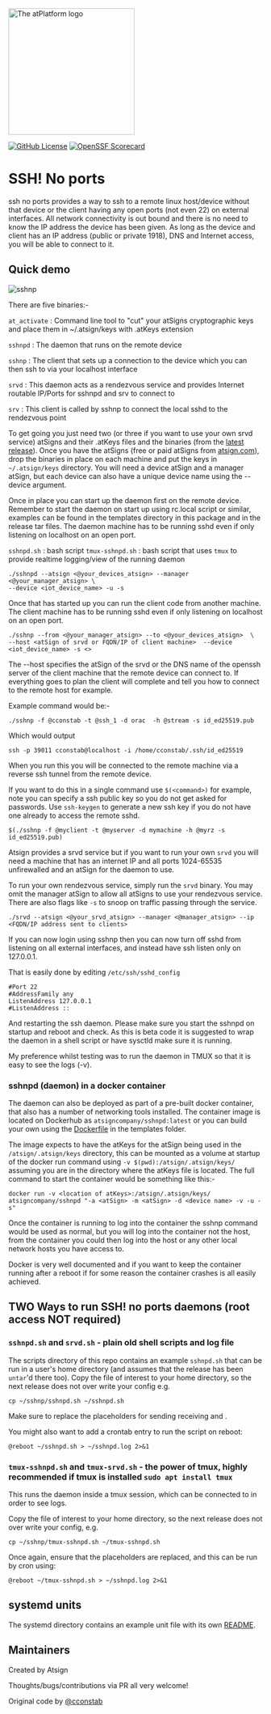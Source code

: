 <img width=250px src="https://atsign.dev/assets/img/atPlatform_logo_gray.svg?sanitize=true" alt="The atPlatform logo">

[![GitHub License](https://img.shields.io/badge/license-BSD3-blue.svg)](./LICENSE)
[![OpenSSF Scorecard](https://api.securityscorecards.dev/projects/github.com/atsign-foundation/noports/badge)](https://api.securityscorecards.dev/projects/github.com/atsign-foundation/noports)

# SSH! No ports

ssh no ports provides a way to ssh to a remote linux host/device without that
device or the client having any open ports (not even 22) on external interfaces. All
network connectivity is out bound and there is no need to know the IP
address the device has been given. As long as the device and client has an IP address (public or private 1918),
DNS and Internet access, you will be able to connect to it.

## Quick demo
![sshnp](https://github.com/atsign-foundation/noports/assets/6131216/4ff005f1-230e-4621-9b33-f834caa9a1d1)


There are five binaries:-

`at_activate`  : Command line tool to "cut" your atSigns cryptographic keys and place them in ~/.atsign/keys with .atKeys extension

`sshnpd` : The daemon that runs on the remote device

`sshnp`  : The client that sets up a connection to the device which you
can then ssh to via your localhost interface

`srvd` : This daemon acts as a rendezvous service and provides Internet routable IP/Ports for sshnpd and srv to connect to

`srv`  : This client is called by sshnp to connect the local sshd to the rendezvous point

To get going you just need two (or three if you want to use your own srvd service) atSigns and their .atKeys files and the
binaries (from the 
[latest release](https://github.com/atsign-foundation/noports/releases)).
Once you have the atSigns (free or paid atSigns from [atsign.com](https://atsign.com)), drop the binaries in place
on each machine and put the keys in `~/.atsign/keys` directory. You will need
a device atSign and a manager atSign, but each device can also have a unique
device name using the --device argument.

Once in place you can start up the daemon first on the remote device.
Remember to start the daemon on start up using rc.local script or similar, examples can be found in the templates directory in this package and in the release tar files.
The daemon machine has to be running sshd even if only listening on localhost on an open port.

`sshnpd.sh` : bash script
`tmux-sshnpd.sh` : bash script that uses `tmux` to provide realtime logging/view of the running daemon

```
./sshnpd --atsign <@your_devices_atsign> --manager <@your_manager_atsign> \
--device <iot_device_name> -u -s
```

Once that has started up you can run the client code from another machine. The client machine has to be running sshd even if only listening on localhost on an open port.

```
./sshnp --from <@your_manager_atsign> --to <@your_devices_atsign>  \
--host <atSign of srvd or FQDN/IP of client machine>  --device <iot_device_name> -s <>
```

The --host specifies the atSign of the srvd or the DNS name of the openssh server of the client machine that the remote device can connect to. If everything goes to plan the client
will complete and tell you how to connect to the remote host for example.

Example command would be:-
```
./sshnp -f @cconstab -t @ssh_1 -d orac  -h @stream -s id_ed25519.pub
```
Which would output 
```
ssh -p 39011 cconstab@localhost -i /home/cconstab/.ssh/id_ed25519
```

When you run this you will be connected to the remote machine via a reverse
ssh tunnel from the remote device. 

If you want to do this in a single command use `$(<command>)` for example, note you can specify a ssh public key so you do not get asked for passwords. Use `ssh-keygen` to generate a new ssh key if you do not have one already to access the remote sshd.

```
$(./sshnp -f @myclient -t @myserver -d mymachine -h @myrz -s id_ed25519.pub)
```

Atsign provides a srvd service but if you want to run your own `srvd` you will need a machine that has an internet IP and all ports 1024-65535 unfirewalled and an atSign for the daemon to use.

To run your own rendezvous service, simply run the `srvd` binary.  You may omit the manager atSign to allow all atSigns to use your rendezvous service. There are also flags like `-s` to snoop on traffic passing through the service. 
```
./srvd --atsign <@your_srvd_atsign> --manager <@manager_atsign> --ip <FQDN/IP address sent to clients>  
```

If you can now login using sshnp then you can now turn off sshd from listening on all external interfaces, and instead have ssh listen only on 127.0.0.1.

That is easily done by editing `/etc/ssh/sshd_config`  

```
#Port 22
#AddressFamily any
ListenAddress 127.0.0.1
#ListenAddress ::
```

And restarting the ssh daemon. Please make sure you start the sshnpd on
startup and reboot and check. As this is beta code it is suggested to
wrap the daemon in a shell script or have sysctld make sure it is running. 

My preference whilst testing was to run the daemon in TMUX so that it is easy
to see the logs (-v).


### sshnpd (daemon) in a docker container

The daemon can also be deployed as part of a pre-built docker container,
that also has a number of networking tools installed. The container image
is located on Dockerhub as `atsigncompany/sshnpd:latest` or you can build
your own using the [Dockerfile](templates/docker/Dockerfile) in the templates folder.

The image expects to have the atKeys for the atSign being used in the
`/atsign/.atsign/keys` directory, this can be mounted as a volume at startup
of the docker run command using `-v $(pwd):/atsign/.atsign/keys/` assuming
you are in the directory where the atKeys file is located. The full command
to start the container would be something like this:-

```
docker run -v <location of atKeys>:/atsign/.atsign/keys/ atsigncompany/sshnpd "-a <atSign> -m <atSign> -d <device name> -v -u -s"
```

Once the container is running to log into the container the sshnp command
would be used as normal, but you will log into the container not the host,
from the container you could then log into the host or any other local
network hosts you have access to.

Docker is very well documented and if you want to keep the container running
after a reboot if for some reason the container crashes is all easily achieved.


## TWO Ways to run SSH! no ports daemons (root access NOT required)

### `sshnpd.sh` and `srvd.sh` - plain old shell scripts and log file

The scripts directory of this repo contains an example `sshnpd.sh` that can
be run in a user's home directory (and assumes that the release has been
`untar`'d there too). 
Copy the file of interest to your home directory, so the next release does not over write your config e.g.

`cp ~/sshnp/sshnpd.sh ~/sshnpd.sh`

Make sure to replace the placeholders for sending <atSign> receiving <atSign>
and <devicename>.

You might also want to add a crontab entry to run the script on reboot:

```
@reboot ~/sshnpd.sh > ~/sshnpd.log 2>&1
```

### `tmux-sshnpd.sh` and `tmux-srvd.sh` - the power of tmux, highly recommended if tmux is installed `sudo apt install tmux`

This runs the daemon inside a tmux session, which can be connected to in order
to see logs.

Copy the file of interest to your home directory, so the next release does not over write your config, e.g.

`cp ~/sshnp/tmux-sshnpd.sh ~/tmux-sshnpd.sh`

Once again, ensure that the placeholders are replaced, and this can be run
by cron using:

```
@reboot ~/tmux-sshnpd.sh > ~/sshnpd.log 2>&1
```

## systemd units

The systemd directory contains an example unit file with its own
[README](systemd/README.md).

## Maintainers

Created by Atsign 

Thoughts/bugs/contributions via PR all very welcome!


Original code by [@cconstab](https://github.com/cconstab)

